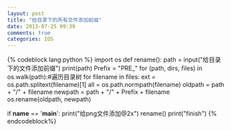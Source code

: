 ```yaml
---
layout: post
title: "给目录下的所有文件添加前缀"
date: 2013-07-25 09:39
comments: true
categories: IOS
---
```

{% codeblock lang:python %}
import os
def rename():
    path = input("给目录下的文件添加前缀")
    print(path)
    Prefix = "PRE_"
    for (path, dirs, files) in os.walk(path):#遍历目录树
        for filename in files:
            ext = os.path.splitext(filename)[1]
            all = os.path.normpath(filename)
            oldpath = path + "/" + filename
            newpath = path + "/" + Prefix + filename
            os.rename(oldpath, newpath)



if __name__ == '__main__':
    print("给png文件添加@2x")
    rename()
    print("finish")
{% endcodeblock%}